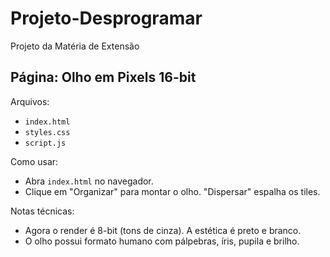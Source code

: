 # Projeto-Desprogramar
Projeto da Matéria de Extensão 
 
## Página: Olho em Pixels 16-bit

Arquivos:
- `index.html`
- `styles.css`
- `script.js`

Como usar:
- Abra `index.html` no navegador.
- Clique em "Organizar" para montar o olho. "Dispersar" espalha os tiles.

Notas técnicas:
- Agora o render é 8-bit (tons de cinza). A estética é preto e branco.
- O olho possui formato humano com pálpebras, íris, pupila e brilho.